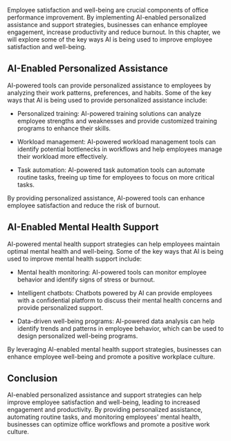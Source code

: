 
Employee satisfaction and well-being are crucial components of office performance improvement. By implementing AI-enabled personalized assistance and support strategies, businesses can enhance employee engagement, increase productivity and reduce burnout. In this chapter, we will explore some of the key ways AI is being used to improve employee satisfaction and well-being.

AI-Enabled Personalized Assistance
----------------------------------

AI-powered tools can provide personalized assistance to employees by analyzing their work patterns, preferences, and habits. Some of the key ways that AI is being used to provide personalized assistance include:

* Personalized training: AI-powered training solutions can analyze employee strengths and weaknesses and provide customized training programs to enhance their skills.

* Workload management: AI-powered workload management tools can identify potential bottlenecks in workflows and help employees manage their workload more effectively.

* Task automation: AI-powered task automation tools can automate routine tasks, freeing up time for employees to focus on more critical tasks.

By providing personalized assistance, AI-powered tools can enhance employee satisfaction and reduce the risk of burnout.

AI-Enabled Mental Health Support
--------------------------------

AI-powered mental health support strategies can help employees maintain optimal mental health and well-being. Some of the key ways that AI is being used to improve mental health support include:

* Mental health monitoring: AI-powered tools can monitor employee behavior and identify signs of stress or burnout.

* Intelligent chatbots: Chatbots powered by AI can provide employees with a confidential platform to discuss their mental health concerns and provide personalized support.

* Data-driven well-being programs: AI-powered data analysis can help identify trends and patterns in employee behavior, which can be used to design personalized well-being programs.

By leveraging AI-enabled mental health support strategies, businesses can enhance employee well-being and promote a positive workplace culture.

Conclusion
----------

AI-enabled personalized assistance and support strategies can help improve employee satisfaction and well-being, leading to increased engagement and productivity. By providing personalized assistance, automating routine tasks, and monitoring employees' mental health, businesses can optimize office workflows and promote a positive work culture.
